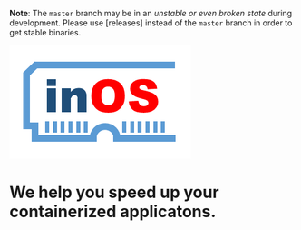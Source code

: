**Note**: The `master` branch may be in an *unstable or even broken state* during development.
Please use [releases] instead of the `master` branch in order to get stable binaries.

<img alt="inOS" src="docs/img/inOS_logo.png">

# We help you speed up your containerized applicatons.
